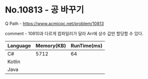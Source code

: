 # No.10813 - 공 바꾸기
Q Path - https://www.acmicpc.net/problem/10813

comment - 10810과 다르게 컴파일러가 달라 Arr에 상수 값만 할당할 수 있다.

Language | Memory(KB) | RunTime(ms)
------------ | ------------- | ------
C# | 5712 | 64
Kotlin |  | 
Java |  | 